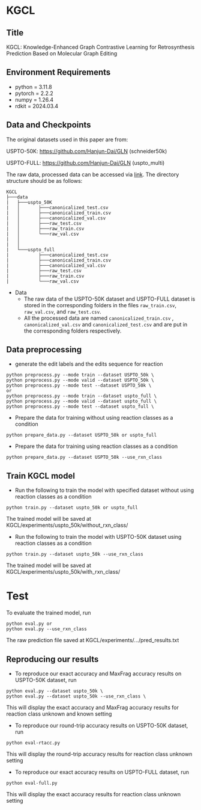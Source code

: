 # KGCL
## Title
KGCL: Knowledge-Enhanced Graph Contrastive Learning for Retrosynthesis Prediction Based on Molecular Graph Editing
## Environment Requirements  
- python = 3.11.8
- pytorch = 2.2.2
- numpy = 1.26.4
- rdkit = 2024.03.4

## Data and Checkpoints
The original datasets used in this paper are from:

USPTO-50K: https://github.com/Hanjun-Dai/GLN (schneider50k)

USPTO-FULL: https://github.com/Hanjun-Dai/GLN (uspto_multi)

The raw data, processed data can be accessed via [link](https://drive.google.com/drive/folders/11YMNrm7St-GgVF278orHSXk-EKM3ltqH?usp=sharing). The directory structure should be as follows:

```
KGCL
├───data
|   ├───uspto_50K
|   │       ├───canonicalized_test.csv
|   │       ├───canonicalized_train.csv
|   │       ├───canonicalized_val.csv
|   │       ├───raw_test.csv
|   │       ├───raw_train.csv
|   │       └───raw_val.csv
|   │       
|   │       
|   └───uspto_full
|           ├───canonicalized_test.csv
|           ├───canonicalized_train.csv
|           ├───canonicalized_val.csv
|           ├───raw_test.csv
|           ├───raw_train.csv
|           └───raw_val.csv
```
- Data
    - The raw data of the USPTO-50K dataset and USPTO-FULL dataset is stored in the corresponding folders in the files `raw_train.csv`, `raw_val.csv`, and `raw_test.csv`.
    - All the processed data are named `canonicalized_train.csv` , `canonicalized_val.csv` and `canonicalized_test.csv` and are put in the corresponding folders respectively.
## Data preprocessing
- generate the edit labels and the edits sequence for reaction 
```
python preprocess.py --mode train --dataset USPTO_50k \
python preprocess.py --mode valid --dataset USPTO_50k \
python preprocess.py --mode test --dataset USPTO_50k \ 
or
python preprocess.py --mode train --dataset uspto_full \
python preprocess.py --mode valid --dataset uspto_full \
python preprocess.py --mode test --dataset uspto_full \ 
```
-   Prepare the data for training without using reaction classes as a condition
```
python prepare_data.py --dataset USPTO_50k or uspto_full
```
- Prepare the data for training using reaction classes as a condition
```
python prepare_data.py --dataset USPTO_50k --use_rxn_class
```
## Train KGCL model

- Run the following to train the model with specified dataset without using reaction classes as a condition
```
python train.py --dataset uspto_50k or uspto_full
```
The trained model will be saved at KGCL/experiments/uspto_50k/without_rxn_class/

- Run the following to train the model with USPTO-50K dataset using reaction classes as a condition
```
python train.py --dataset uspto_50k --use_rxn_class
```
The trained model will be saved at KGCL/experiments/uspto_50k/with_rxn_class/
# Test
To evaluate the trained model, run
```
python eval.py or
python eval.py --use_rxn_class
```
The raw prediction file saved at KGCL/experiments/.../pred_results.txt
## Reproducing our results
- To reproduce our exact accuracy and MaxFrag accuracy results on USPTO-50K dataset, run

```
python eval.py --dataset uspto_50k \
python eval.py --dataset uspto_50k --use_rxn_class \
```
This will display the exact accuracy and MaxFrag accuracy results for reaction class unknown and known setting
- To reproduce our round-trip accuracy results on USPTO-50K dataset, run
```
python eval-rtacc.py
```
This will display the round-trip accuracy results for reaction class unknown setting
- To reproduce our exact accuracy results on USPTO-FULL dataset, run
```
python eval-full.py
```
This will display the exact accuracy results for reaction class unknown setting